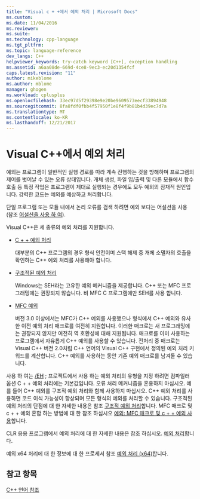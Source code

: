 ```yaml
---
title: "Visual c + +에서 예외 처리 | Microsoft Docs"
ms.custom: 
ms.date: 11/04/2016
ms.reviewer: 
ms.suite: 
ms.technology: cpp-language
ms.tgt_pltfrm: 
ms.topic: language-reference
dev_langs: C++
helpviewer_keywords: try-catch keyword [C++], exception handling
ms.assetid: a6aa08de-669d-4ce8-9ec3-ec20d1354fcf
caps.latest.revision: "11"
author: mikeblome
ms.author: mblome
manager: ghogen
ms.workload: cplusplus
ms.openlocfilehash: 33ec97d5f29398e9e20be9609573eecf33894948
ms.sourcegitcommit: 8fa8fdf0fbb4f57950f1e8f4f9b81b4d39ec7d7a
ms.translationtype: MT
ms.contentlocale: ko-KR
ms.lasthandoff: 12/21/2017
---
```

# <a name="exception-handling-in-visual-c"></a>Visual C++에서 예외 처리
예외는 프로그램이 일반적인 실행 경로를 따라 계속 진행하는 것을 방해하며 프로그램의 제어를 벗어날 수 있는 오류 상태입니다. 개체 생성, 파일 입/출력 및 다른 모듈에서 함수 호출 등 특정 작업은 프로그램이 제대로 실행되는 경우에도 모두 예외의 잠재적 원인입니다. 강력한 코드는 예외를 예상하고 처리합니다.  
  
 단일 프로그램 또는 모듈 내에서 논리 오류를 검색 하려면 예외 보다는 어설션을 사용 (참조 [어설션을 사용 하 여](/visualstudio/debugger/c-cpp-assertions)).  
  
 Visual C++은 세 종류의 예외 처리를 지원합니다.  
  
-   [C + + 예외 처리](../cpp/cpp-exception-handling.md)  
  
     대부분의 C++ 프로그램의 경우 형식 안전이며 스택 해제 중 개체 소멸자의 호출을 확인하는 C++ 예외 처리를 사용해야 합니다.  
  
-   [구조적된 예외 처리](../cpp/structured-exception-handling-c-cpp.md)  
  
     Windows는 SEH라는 고유한 예외 메커니즘을 제공합니다. C++ 또는 MFC 프로그래밍에는 권장되지 않습니다. 비 MFC C 프로그램에만 SEH를 사용 합니다.  
  
-   [MFC 예외](../mfc/exception-handling-in-mfc.md)  
  
     버전 3.0 이상에서는 MFC가 C++ 예외를 사용했으나 형식에서 C++ 예외와 유사한 이전 예외 처리 매크로를 여전히 지원합니다. 이러한 매크로는 새 프로그래밍에는 권장되지 않지만 여전히 역 호환성에 대해 지원됩니다. 매크로를 이미 사용하는 프로그램에서 자유롭게 C++ 예외를 사용할 수 있습니다. 전처리 중 매크로는 Visual C++ 버전 2.0처럼 C++ 언어의 Visual C++ 구현에서 정의된 예외 처리 키워드를 계산합니다. C++ 예외를 사용하는 동안 기존 예외 매크로를 남겨둘 수 있습니다.  
  
 사용 하 여는 [/EH](../build/reference/eh-exception-handling-model.md) ; 프로젝트에서 사용 하는 예외 처리의 유형을 지정 하려면 컴파일러 옵션 C + + 예외 처리에는 기본값입니다. 오류 처리 메커니즘을 혼용하지 마십시오. 예를 들어 C++ 예외를 구조적 예외 처리와 함께 사용하지 마십시오. C++ 예외 처리를 사용하면 코드 이식 가능성이 향상되며 모든 형식의 예외를 처리할 수 있습니다. 구조적된 예외 처리의 단점에 대 한 자세한 내용은 참조 [구조적 예외 처리](../cpp/structured-exception-handling-c-cpp.md)합니다. MFC 매크로 및 c + + 예외 혼합 하는 방법에 대 한 참조 하십시오 [예외: MFC 매크로 및 c + + 예외 사용](../mfc/exceptions-using-mfc-macros-and-cpp-exceptions.md)합니다.  
  
 CLR 응용 프로그램에서 예외 처리에 대 한 자세한 내용은 참조 하십시오. [예외 처리](../windows/exception-handling-cpp-component-extensions.md)합니다.  
  
 예외 x64 처리에 대 한 정보에 대 한 프로세서 참조 [예외 처리 (x64)](../build/exception-handling-x64.md)합니다.  
  
## <a name="see-also"></a>참고 항목  
 [C++ 언어 참조](../cpp/cpp-language-reference.md)